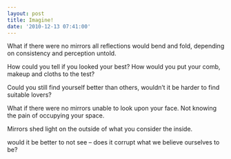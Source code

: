 ```yaml
---
layout: post
title: Imagine!
date: '2010-12-13 07:41:00'
---
```


What if there were no mirrors
all reflections would bend and fold,
depending on consistency and
perception untold.

How could you tell
if you looked your best?
How would you put your comb, makeup
and cloths to the test?

Could you still find yourself
better than others,
wouldn’t it be harder to
find suitable lovers?

What if there were no mirrors
unable to look upon your face.
Not knowing the pain
of occupying your space.

Mirrors shed light on the
outside of what you consider
the inside.

would it be better to not see –
does it corrupt what we believe ourselves to be?
